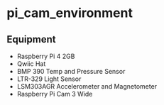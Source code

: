 # pi_cam_environment

## Equipment
+ Raspberry Pi 4 2GB
+ Qwiic Hat
+ BMP 390 Temp and Pressure Sensor
+ LTR-329 Light Sensor
+ LSM303AGR Accelerometer and Magnetometer
+ Raspberry Pi Cam 3 Wide

